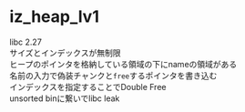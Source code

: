 # iz_heap_lv1
libc 2.27  
サイズとインデックスが無制限  
ヒープのポインタを格納している領域の下にnameの領域がある    
名前の入力で偽装チャンクと`free`するポインタを書き込む  
インデックスを指定することでDouble Free  
unsorted binに繋いでlibc leak  
